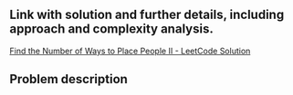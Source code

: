 ## Link with solution and further details, including approach and complexity analysis.
[Find the Number of Ways to Place People II - LeetCode Solution](https://leetcode.com/problems/find-the-number-of-ways-to-place-people-ii/solutions/7152837/3027-find-the-number-of-ways-to-place-pe-sdt7)

## Problem description


